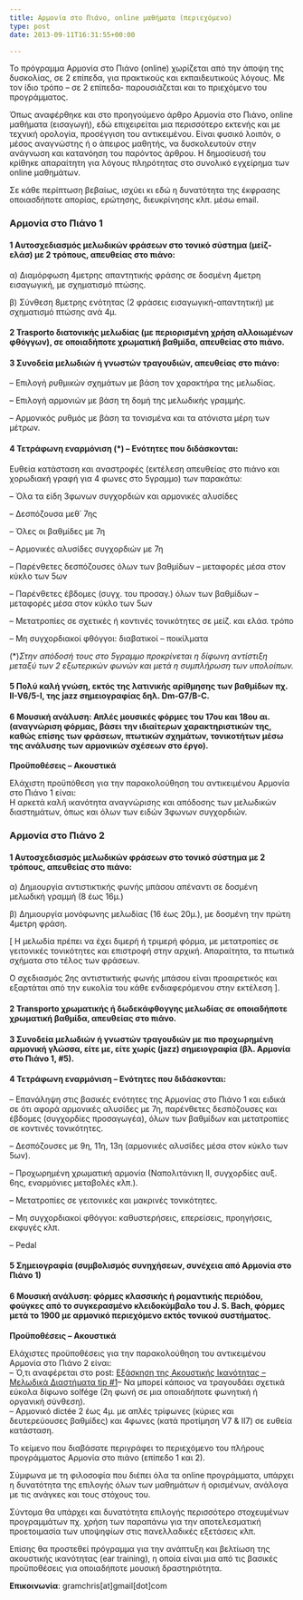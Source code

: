 ```yaml
---
title: Αρμονία στο Πιάνο, online μαθήματα (περιεχόμενο)
type: post
date: 2013-09-11T16:31:55+00:00

---
```

Το πρόγραμμα Αρμονία στο Πιάνο (online) χωρίζεται από την άποψη της δυσκολίας, σε 2 επίπεδα, για πρακτικούς και εκπαιδευτικούς λόγους. Με τον ίδιο τρόπο &#8211; σε 2 επίπεδα- παρουσιάζεται και το πριεχόμενο του προγράμματος.

Όπως αναφέρθηκε και στο προηγούμενο άρθρο Αρμονία στο Πιάνο, online μαθήματα (εισαγωγή), εδώ επιχειρείται μια περισσότερο εκτενής και με τεχνική ορολογία, προσέγγιση του αντικειμένου. Είναι φυσικό λοιπόν, ο μέσος αναγνώστης ή ο άπειρος μαθητής, να δυσκολευτούν στην ανάγνωση και κατανόηση του παρόντος άρθρου. Η δημοσίευσή του κρίθηκε απαραίτητη για λόγους πληρότητας στο συνολικό εγχείρημα των online μαθημάτων.

Σε κάθε περίπτωση βεβαίως, ισχύει κι εδώ η δυνατότητα της έκφρασης οποιασδήποτε απορίας, ερώτησης, διευκρίνησης κλπ. μέσω email.

### Αρμονία στο Πιάνο 1

#### 1 Αυτοσχεδιασμός μελωδικών φράσεων στο τονικό σύστημα (μείζ-ελάσ) με 2 τρόπους, απευθείας στο πιάνο:

α) Διαμόρφωση 4μετρης απαντητικής φράσης σε δοσμένη 4μετρη εισαγωγική, με σχηματισμό πτώσης.

β) Σύνθεση 8μετρης ενότητας (2 φράσεις εισαγωγική-απαντητική) με σχηματισμό πτώσης ανά 4μ.

#### 2 Trasporto διατονικής μελωδίας (με περιορισμένη χρήση αλλοιωμένων φθόγγων), σε οποιαδήποτε χρωματική βαθμίδα, απευθείας στο πιάνο.

#### 3 Συνοδεία μελωδιών ή γνωστών τραγουδιών, απευθείας στο πιάνο:

&#8211; Επιλογή ρυθμικών σχημάτων με βάση τον χαρακτήρα της μελωδίας.

&#8211; Επιλογή αρμονιών με βάση τη δομή της μελωδικής γραμμής.

&#8211; Αρμονικός ρυθμός με βάση τα τονισμένα και τα ατόνιστα μέρη των μέτρων.

#### 4 Τετράφωνη εναρμόνιση (*) &#8211; Ενότητες που διδάσκονται:

Ευθεία κατάσταση και αναστροφές (εκτέλεση απευθείας στο πιάνο και χορωδιακή γραφή για 4 φωνες στο 5γραμμο) των παρακάτω:

&#8211; Όλα τα είδη 3φωνων συγχορδιών και αρμονικές αλυσίδες

&#8211; Δεσπόζουσα μεθ΄ 7ης

&#8211; Όλες οι βαθμίδες με 7η

&#8211; Aρμονικές αλυσίδες συγχορδιών με 7η

&#8211; Παρένθετες δεσπόζουσες όλων των βαθμίδων &#8211; μεταφορές μέσα στον κύκλο των 5ων

&#8211; Παρένθετες έβδομες (συγχ. του προσαγ.) όλων των βαθμίδων &#8211; μεταφορές μέσα στον κύκλο των 5ων

&#8211; Μετατροπίες σε σχετικές ή κοντινές τονικότητες σε μείζ. και ελάσ. τρόπο

&#8211; Μη συγχορδιακοί φθόγγοι: διαβατικοί &#8211; ποικίλματα

(*)_Στην απόδοσή τους στο 5γραμμο προκρίνεται η δίφωνη αντίστιξη μεταξύ των 2 εξωτερικών φωνών και μετά η συμπλήρωση των υπολοίπων._

#### 5 Πολύ καλή γνώση, εκτός της λατινικής αρίθμησης των βαθμίδων πχ. II-V6/5-I, της jazz σημειογραφίας δηλ. Dm-G7/Β-C.

#### 6 Μουσική ανάλυση: Απλές μουσικές φόρμες του 17ου και 18ου αι. (αναγνώριση φόρμας, βάσει την ιδιαίτερων χαρακτηριστικών της, καθώς επίσης των φράσεων, πτωτικών σχημάτων, τονικοτήτων μέσω της ανάλυσης των αρμονικών σχέσεων στο έργο).

**Προϋποθέσεις &#8211; Ακουστικά**

Ελάχιστη προϋπόθεση για την παρακολούθηση του αντικειμένου Αρμονία στο Πιάνο 1 είναι:<br /> Η αρκετά καλή ικανότητα αναγνώρισης και απόδοσης των μελωδικών διαστημάτων, όπως και όλων των ειδών 3φωνων συγχορδιών.

### Αρμονία στο Πιάνο 2

#### 1 Aυτοσχεδιασμός μελωδικών φράσεων στο τονικό σύστημα με 2 τρόπους, απευθείας στο πιάνο:

α) Δημιουργία αντιστικτικής φωνής μπάσου απέναντι σε δοσμένη μελωδική γραμμή (8 έως 16μ.)

β) Δημιουργία μονόφωνης μελωδίας (16 έως 20μ.), με δοσμένη την πρώτη 4μετρη φράση.

[ Η μελωδία πρέπει να έχει διμερή ή τριμερή φόρμα, με μετατροπίες σε γειτονικές τονικότητες και επιστροφή στην αρχική. Απαραίτητα, τα πτωτικά σχήματα στο τέλος των φράσεων.

Ο σχεδιασμός 2ης αντιστικτικής φωνής μπάσου είναι προαιρετικός και εξαρτάται από την ευκολία του κάθε ενδιαφερόμενου στην εκτέλεση ].

#### 2 Transporto χρωματικής ή δωδεκάφθογγης μελωδίας σε οποιαδήποτε χρωματική βαθμίδα, απευθείας στο πιάνο.

#### 3 Συνοδεία μελωδιών ή γνωστών τραγουδιών με πιο προχωρημένη αρμονική γλώσσα, είτε με, είτε χωρίς (jazz) σημειογραφία (βλ. Αρμονία στο Πιάνο 1, #5).

#### 4 Τετράφωνη εναρμόνιση &#8211; Ενότητες που διδάσκονται:

&#8211; Επανάληψη στις βασικές ενότητες της Αρμονίας στο Πιάνο 1 και ειδικά σε ότι αφορά αρμονικές αλυσίδες με 7η, παρένθετες δεσπόζουσες και έβδομες (συγχορδίες προσαγωγέα), όλων των βαθμίδων και μετατροπίες σε κοντινές τονικότητες.

&#8211; Δεσπόζουσες με 9η, 11η, 13η (αρμονικές αλυσίδες μέσα στον κύκλο των 5ων).

&#8211; Προχωρημένη χρωματική αρμονία (Ναπολιτάνικη ΙΙ, συγχορδίες αυξ. 6ης, εναρμόνιες μεταβολές κλπ.).

&#8211; Μετατροπίες σε γειτονικές και μακρινές τονικότητες.

&#8211; Mη συγχορδιακοί φθόγγοι: καθυστερήσεις, επερείσεις, προηγήσεις, εκφυγές κλπ.

&#8211; Pedal

#### 5 Σημειογραφία (συμβολισμός συνηχήσεων, συνέχεια από Αρμονία στο Πιάνο 1)

#### 6 Μουσική ανάλυση: φόρμες κλασσικής ή ρομαντικής περιόδου, φούγκες από το συγκερασμένο κλειδοκύμβαλο του J. S. Bach, φόρμες μετά το 1900 με αρμονικό περιεχόμενο εκτός τονικού συστήματος.

**Προϋποθέσεις &#8211; Ακουστικά**

Ελάχιστες προϋποθέσεις για την παρακολούθηση του αντικειμένου Αρμονία στο Πιάνο 2 είναι:<br /> &#8211; Ό,τι αναφέρεται στο post: [Εξάσκηση της Ακουστικής Ικανότητας – Μελωδικά Διαστήματα tip #1](../../../../2012/11/02/acoustic-ability-tip1/)&#8211; Να μπορεί κάποιος να τραγουδάει σχετικά εύκολα δίφωνο solfége (2η φωνή σε μια οποιαδήποτε φωνητική ή οργανική σύνθεση).<br /> &#8211; Αρμονικό dictée 2 έως 4μ. με απλές τρίφωνες (κύριες και δευτερεύουσες βαθμίδες) και 4φωνες (κατά προτίμηση V7 & II7) σε ευθεία κατάσταση.

Το κείμενο που διαβάσατε περιγράφει το περιεχόμενο του πλήρους προγράμματος Αρμονία στο πιάνο (επίπεδο 1 και 2).

Σύμφωνα με τη φιλοσοφία που διέπει όλα τα online προγράμματα, υπάρχει η δυνατότητα της επιλογής όλων των μαθημάτων ή ορισμένων, ανάλογα με τις ανάγκες και τους στόχους του.

Σύντομα θα υπάρχει και δυνατότητα επιλογής περισσότερο στοχευμένων προγραμμάτων πχ. χρήση των παραπάνω για την αποτελεσματική προετοιμασία των υποψηφίων στις πανελλαδικές εξετάσεις κλπ.

Επίσης θα προστεθεί πρόγραμμα για την ανάπτυξη και βελτίωση της ακουστικής ικανότητας (ear training), η οποία είναι μια από τις βασικές προϋποθέσεις για οποιαδήποτε μουσική δραστηριότητα.

**Επικοινωνία**: gramchris[at]gmail[dot]com
